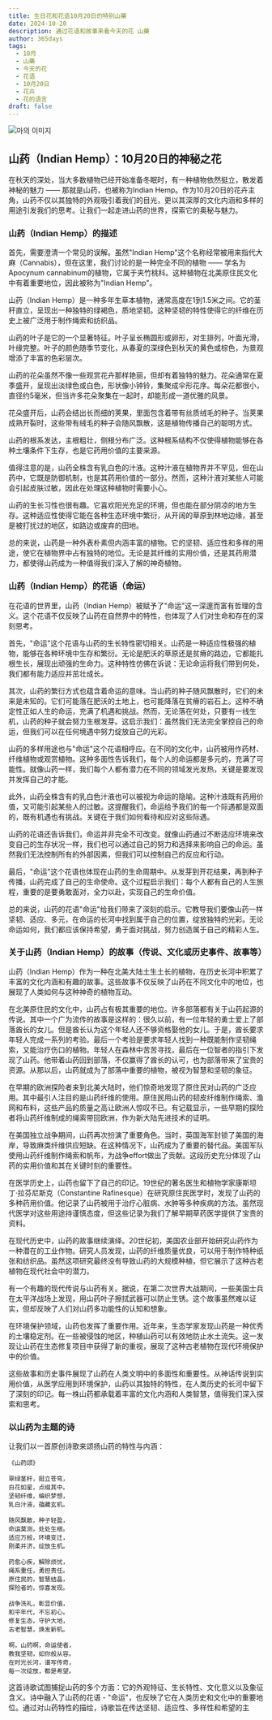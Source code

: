 ```yaml
---
title: 生日花和花语10月20日的特别山藥
date: 2024-10-20
description: 通过花语和故事来看今天的花 山藥
author: 365days
tags:
  - 10月
  - 山藥
  - 今天的花
  - 花语
  - 10月20日
  - 花卉
  - 花的语言
draft: false
---
```


![마의 이미지](https://cdn.pixabay.com/photo/2015/11/25/20/43/seedling-1062908_1280.jpg#center)


## 山药（Indian Hemp）：10月20日的神秘之花

在秋天的深处，当大多数植物已经开始准备冬眠时，有一种植物依然挺立，散发着神秘的魅力 —— 那就是山药，也被称为Indian Hemp。作为10月20日的花卉主角，山药不仅以其独特的外观吸引着我们的目光，更以其深厚的文化内涵和多样的用途引发我们的思考。让我们一起走进山药的世界，探索它的奥秘与魅力。

### 山药（Indian Hemp）的描述

首先，需要澄清一个常见的误解。虽然"Indian Hemp"这个名称经常被用来指代大麻（Cannabis），但在这里，我们讨论的是一种完全不同的植物 —— 学名为Apocynum cannabinum的植物，它属于夹竹桃科。这种植物在北美原住民文化中有着重要地位，因此被称为"Indian Hemp"。

山药（Indian Hemp）是一种多年生草本植物，通常高度在1到1.5米之间。它的茎秆直立，呈现出一种独特的绿褐色，质地坚韧。这种坚韧的特性使得它的纤维在历史上被广泛用于制作绳索和纺织品。

山药的叶子是它的一个显著特征。叶子呈长椭圆形或卵形，对生排列，叶面光滑，叶缘完整。叶子的颜色随季节变化，从春夏的深绿色到秋天的黄色或棕色，为景观增添了丰富的色彩层次。

山药的花朵虽然不像一些观赏花卉那样艳丽，但却有着独特的魅力。花朵通常在夏季盛开，呈现出淡绿色或白色，形状像小钟铃，集聚成伞形花序。每朵花都很小，直径约5毫米，但当许多花朵聚集在一起时，却能形成一道优雅的风景。

花朵盛开后，山药会结出长而细的荚果，里面包含着带有丝质绒毛的种子。当荚果成熟开裂时，这些带有绒毛的种子会随风飘散，这是植物传播自己的聪明方式。

山药的根系发达，主根粗壮，侧根分布广泛。这种根系结构不仅使得植物能够在各种土壤条件下生存，也是它药用价值的主要来源。

值得注意的是，山药全株含有乳白色的汁液。这种汁液在植物界并不罕见，但在山药中，它既是防御机制，也是其药用价值的一部分。然而，这种汁液对某些人可能会引起皮肤过敏，因此在处理这种植物时需要小心。

山药的生长习性也很有趣。它喜欢阳光充足的环境，但也能在部分阴凉的地方生存。这种适应性使得它能在各种生态环境中繁衍，从开阔的草原到林地边缘，甚至是被打扰过的地区，如路边或废弃的田地。

总的来说，山药是一种外表朴素但内涵丰富的植物。它的坚韧、适应性和多样的用途，使它在植物界中占有独特的地位。无论是其纤维的实用价值，还是其药用潜力，都使得山药成为一种值得我们深入了解的神奇植物。

### 山药（Indian Hemp）的花语（命运）

在花语的世界里，山药（Indian Hemp）被赋予了"命运"这一深邃而富有哲理的含义。这个花语不仅反映了山药在自然界中的特性，也体现了人们对生命和存在的深刻思考。

首先，"命运"这个花语与山药的生长特性密切相关。山药是一种适应性极强的植物，能够在各种环境中生存和繁衍。无论是肥沃的草原还是贫瘠的路边，它都能扎根生长，展现出顽强的生命力。这种特性仿佛在诉说：无论命运将我们带到何处，我们都有能力适应并茁壮成长。

其次，山药的繁衍方式也蕴含着命运的意味。当山药的种子随风飘散时，它们的未来是未知的。它们可能落在肥沃的土地上，也可能降落在贫瘠的岩石上。这种不确定性正如人生的命运，充满了机遇和挑战。然而，无论落在何处，只要有一线生机，山药的种子就会努力生根发芽。这启示我们：虽然我们无法完全掌控自己的命运，但我们可以在任何境遇中努力绽放自己的光彩。

山药的多样用途也与"命运"这个花语相呼应。在不同的文化中，山药被用作药材、纤维植物或观赏植物。这种多面性告诉我们，每个人的命运都是多元的，充满了可能性。就像山药一样，我们每个人都有潜力在不同的领域发光发热，关键是要发现并发挥自己的才能。

此外，山药全株含有的乳白色汁液也可以被视为命运的隐喻。这种汁液既有药用价值，又可能引起某些人的过敏。这提醒我们，命运给予我们的每一个际遇都是双面的，既有机遇也有挑战。关键在于我们如何看待和应对这些际遇。

山药的花语还告诉我们，命运并非完全不可改变。就像山药通过不断适应环境来改变自己的生存状况一样，我们也可以通过自己的努力和选择来影响自己的命运。虽然我们无法控制所有的外部因素，但我们可以控制自己的反应和行动。

最后，"命运"这个花语也体现在山药的生命周期中。从发芽到开花结果，再到种子传播，山药完成了自己的生命使命。这个过程启示我们：每个人都有自己的人生旅程，重要的是要勇敢面对，全力以赴，实现自己的生命价值。

总的来说，山药的花语"命运"给我们带来了深刻的启示。它教导我们要像山药一样坚韧、适应、多元，在命运的长河中找到属于自己的位置，绽放独特的光彩。无论命运如何，我们都应该保持希望，勇于面对挑战，努力创造属于自己的精彩人生。

### 关于山药（Indian Hemp）的故事（传说、文化或历史事件、故事等）

山药（Indian Hemp）作为一种在北美大陆土生土长的植物，在历史长河中积累了丰富的文化内涵和有趣的故事。这些故事不仅反映了山药在不同文化中的地位，也展现了人类如何与这种神奇的植物互动。

在北美原住民的文化中，山药占有极其重要的地位。许多部落都有关于山药起源的传说。其中一个广为流传的故事是这样的：很久以前，有一位年轻的勇士爱上了部落酋长的女儿。但是酋长认为这个年轻人还不够资格娶他的女儿。于是，酋长要求年轻人完成一系列的考验。最后一个考验是要求年轻人找到一种既能制作坚韧绳索，又能治疗伤口的植物。年轻人在森林中苦苦寻找，最后在一位智者的指引下发现了山药。他带着山药回到部落，不仅赢得了酋长的认可，也为部落带来了宝贵的资源。从那以后，山药就成为了部落中重要的植物，被视为智慧和坚韧的象征。

在早期的欧洲探险者来到北美大陆时，他们惊奇地发现了原住民对山药的广泛应用。其中最引人注目的是山药纤维的使用。原住民用山药的韧皮纤维制作绳索、渔网和布料，这些产品的质量之高让欧洲人惊叹不已。有记载显示，一些早期的探险者将山药纤维制成的绳索带回欧洲，作为新大陆先进技术的证明。

在美国独立战争期间，山药再次扮演了重要角色。当时，英国海军封锁了美国的海岸，导致麻类纤维供应短缺。在这种情况下，山药成为了重要的替代品。美国军队使用山药纤维制作绳索和帆布，为战争effort做出了贡献。这段历史充分体现了山药的实用价值和其在关键时刻的重要性。

在医学历史上，山药也留下了自己的印记。19世纪的著名医生和植物学家康斯坦丁·拉芬尼斯克（Constantine Rafinesque）在研究原住民医学时，发现了山药的多种药用价值。他记录了山药被用于治疗心脏病、水肿等多种疾病的方法。虽然现代医学对这些用途持谨慎态度，但这些记录为我们了解早期草药医学提供了宝贵的资料。

在现代历史中，山药的故事继续演绎。20世纪初，美国农业部开始研究山药作为一种潜在的工业作物。研究人员发现，山药的纤维质量优良，可以用于制作特种纸张和纺织品。虽然这项研究最终没有导致山药的大规模种植，但它展示了这种古老植物在现代社会中的潜力。

有一个有趣的现代传说与山药有关。据说，在第二次世界大战期间，一些美国士兵在太平洋战场上发现，用山药叶子擦拭武器可以防止生锈。这个故事虽然难以证实，但却反映了人们对山药多功能性的认知和想象。

在环境保护领域，山药也发挥了重要作用。近年来，生态学家发现山药是一种优秀的土壤稳定剂。在一些被侵蚀的地区，种植山药可以有效地防止水土流失。这一发现让山药在生态修复项目中获得了新的重视，展现了这种古老植物在现代环境保护中的价值。

这些故事和历史事件展现了山药在人类文明中的多面性和重要性。从神话传说到实用价值，从医学应用到环境保护，山药以其独特的特性，在人类历史的长河中留下了深刻的印记。每一株山药都承载着丰富的文化内涵和人类智慧，值得我们深入探索和思考。

### 以山药为主题的诗

让我们以一首原创诗歌来颂扬山药的特性与内涵：

    《山药颂》

    翠绿茎秆，挺立苍穹，
    白花如星，点缀其中。
    坚韧纤维，编织梦想，
    乳白汁液，蕴藏玄机。

    随风飘散，种子轻盈，
    命运莫测，处处生根。
    适应万般，环境变迁，
    刚柔并济，绽放生机。

    药愈心疾，解除烦忧，
    绳系重任，勇担责任。
    原住民的，智慧结晶，
    探险者的，惊喜发现。

    战争洗礼，彰显价值，
    和平年代，不忘初心。
    修复生态，守护大地，
    古老智慧，焕发新机。

    啊，山药啊，命运使者，
    教我坚韧，如你般从容。
    在时光长河，谱写传奇，
    每一次绽放，都是希望。

这首诗歌试图捕捉山药的多个方面：它的外观特征、生长特性、文化意义以及象征含义。诗中融入了山药的花语 - "命运"，也反映了它在人类历史和文化中的重要地位。通过对山药特性的描绘，诗歌旨在传达坚韧、适应性、多样性和希望的主